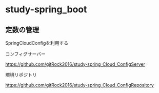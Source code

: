 # study-spring_boot


## 定数の管理
SpringCloudConfigを利用する

コンフィグサーバー

https://github.com/gitRock2016/study-spring_Cloud_ConfigServer

 環境リポジトリ
 
https://github.com/gitRock2016/study-spring_Cloud_ConfigRepository

